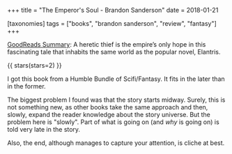 +++
title = "The Emperor's Soul - Brandon Sanderson"
date = 2018-01-21

[taxonomies]
tags = ["books", "brandon sanderson", "review", "fantasy"]
+++

[GoodReads Summary](https://www.goodreads.com/book/show/13578175-the-emperor-s-soul):
A heretic thief is the empire’s only hope in this fascinating tale that
inhabits the same world as the popular novel, Elantris.

<!-- more -->

{{ stars(stars=2) }}

I got this book from a Humble Bundle of Scifi/Fantasy. It fits in the later
than in the former.

The biggest problem I found was that the story starts midway. Surely, this is
not something new, as other books take the same approach and then, slowly,
expand the reader knowledge about the story universe. But the problem here is
"slowly". Part of what is going on (and *why* is going on) is told very late
in the story.

Also, the end, although manages to capture your attention, is cliche at best.
